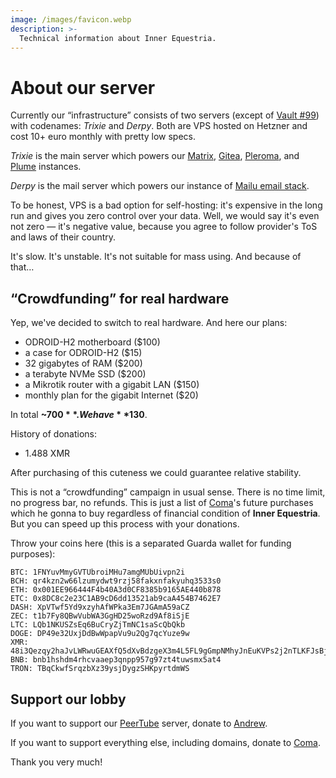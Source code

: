 ```yaml
---
image: /images/favicon.webp
description: >-
  Technical information about Inner Equestria.
---
```


# About our server

Currently our “infrastructure” consists of two servers (except of [Vault #99](/how/peertube.md))
with codenames: *Trixie* and *Derpy*. Both are VPS hosted on Hetzner and cost 10+
euro monthly with pretty low specs.

*Trixie* is the main server which powers our [Matrix](/how/matrix.md), [Gitea](/how/gitea.md),
[Pleroma](/how/pleroma.md), and [Plume](/how/plume.md) instances.

*Derpy* is the mail server which powers our instance of [Mailu email stack](/how/email.md).

To be honest, VPS is a bad option for self-hosting: it's expensive in the long run
and gives you zero control over your data. Well, we would say it's even not zero
— it's negative value, because you agree to follow provider's ToS and laws of
their country.

It's slow. It's unstable. It's not suitable for mass using. And because of that…

## “Crowdfunding” for real hardware

Yep, we've decided to switch to real hardware. And here our plans:

- ODROID-H2 motherboard ($100)
- a case for ODROID-H2 ($15)
- 32 gigabytes of RAM ($200)
- a terabyte NVMe SSD ($200)
- a Mikrotik router with a gigabit LAN ($150)
- monthly plan for the gigabit Internet ($20)

In total **~$700**. We have **$130**.

History of donations:

- 1.488 XMR

After purchasing of this cuteness we could guarantee relative stability.

This is not a “crowdfunding” campaign in usual sense. There is no time limit, no
progress bar, no refunds. This is just a list of [Coma](/who/commagray.md)'s
future purchases which he gonna to buy regardless of financial condition of
**Inner Equestria**. But you can speed up this process with your donations.

Throw your coins here (this is a separated Guarda wallet for funding purposes):

```
BTC: 1FNYuvMmyGVTUbroiMHu7amgMUbUivpn2i
BCH: qr4kzn2w66lzumydwt9rzj58fakxnfakyuhq3533s0
ETH: 0x001EE966444F4b40A3d0CF8385b9165AE440b878
ETC: 0x8DC8c2e23C1AB9cD6dd13521ab9caA454B7462E7
DASH: XpVTwf5Yd9xzyhAfWPka3Em7JGAmA59aCZ
ZEC: t1b7Fy8QBwVubWA3GgHD25woRzd9Af8iSjE
LTC: LQb1NKUSZsEq6BuCryZjTmNC1saScQbQkb
DOGE: DP49e32UxjDdBwWpapVu9u2Qg7qcYuze9w
XMR: 48i3Qezqy2haJvLWRwuGEAXfQ5dXvBdzgeX3m4L5FL9gGmpNMhyJnEuKVPs2j2nTLKFJsBjud79dr3sRjA9YPe3oBsp24wS
BNB: bnb1hshdm4rhcvaaep3qnpp957g97zt4tuwsmx5at4
TRON: TBqCkwfSrqzbXz39ysjDygzSHKpyrtdmWS
```

## Support our lobby

If you want to support our [PeerTube](/how/peertube.md) server, donate to [Andrew](https://amorgan.xyz).

If you want to support everything else, including domains, donate to [Coma](/who/commagray.md).

Thank you very much!
